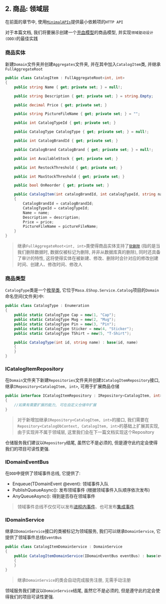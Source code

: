## 2. 商品: 领域层

在前面的章节中, 使用[`MinimalAPIs`](/framework/building-blocks/minimal-apis)提供最小依赖项的`HTTP API`

对于本篇文档, 我们将要展示创建一个[充血模型](https://paulovich.net/rich-domain-model-with-ddd-tdd-reviewed/)的商品模型, 并实现`领域驱动设计 (DDD)`的最佳实践

### 商品实体

新建`Domain`文件夹并创建`Aggregates`文件夹, 并在其中加入`CatalogItem`类, 并继承`FullAggregateRoot`

```csharp
public class CatalogItem : FullAggregateRoot<int, int>
{
    public string Name { get; private set; } = null!;

    public string Description { get; private set; } = string.Empty;

    public decimal Price { get; private set; }

    public string PictureFileName { get; private set; } = "";

    public int CatalogTypeId { get; private set; }

    public CatalogType CatalogType { get; private set; } = null!;

    public int CatalogBrandId { get; private set; }

    public CatalogBrand CatalogBrand { get; private set; } = null!;

    public int AvailableStock { get; private set; }

    public int RestockThreshold { get; private set; }

    public int MaxStockThreshold { get; private set; }

    public bool OnReorder { get; private set; }

    public CatalogItem(int catalogBrandId, int catalogTypeId, string name, string description, decimal price, string pictureFileName)
    {
        CatalogBrandId = catalogBrandId;
        CatalogTypeId = catalogTypeId;
        Name = name;
        Description = description;
        Price = price;
        PictureFileName = pictureFileName;
    }
}
```

> 继承`FullAggregateRoot<int, int>`类使得商品实体支持了[`软删除`](/framework/building-blocks/data/data-filter) (指的是当我们删除数据时, 数据仅被标记为删除, 并非从数据库真的删除), 同时还具备了审计的特性, 这将使得实体在被新建、修改、删除时会针对应的修改创建时间、创建人、修改时间、修改人

### 商品类型

`CatalogType`类是一个[枚举类](/framework/building-blocks/ddd/enumeration), 它位于`Masa.EShop.Service.Catalog`项目的`Domain`命名空间(文件夹)中:

```csharp
public class CatalogType : Enumeration
{
    public static CatalogType Cap = new(1, "Cap");
    public static CatalogType Mug = new(2, "Mug");
    public static CatalogType Pin = new(3, "Pin");
    public static CatalogType Sticker = new(4, "Sticker");
    public static CatalogType TShirt = new(5, "T-Shirt");

    public CatalogType(int id, string name) : base(id, name)
    {
    }
}
```

### ICatalogItemRepository

在`Domain`文件夹下新建`Repositories`文件夹并创建`ICatalogItemRepository`接口, 继承`IRepository<CatalogItem, int>`, 可用于扩展商品仓储

```csharp
public interface ICatalogItemRepository : IRepository<CatalogItem, int>
{
    //如果有需要扩展的能力, 可在自定义仓储中扩展
}
```

> 对于新增加继承`IRepository<CatalogItem, int>`的接口, 我们需要在`Repository<CatalogDbContext, CatalogItem, int>`的基础上扩展其实现, 由于实现并不属于领域层, 这里我们会在下一篇文档实现这个Repository

仓储服务我们建议以`Repository`结尾, 虽然它不是必须的, 但是遵守此约定会使得我们的项目可读性更强.

### IDomainEventBus

在`DDD`中提供了领域事件总线, 它提供了:

* Enqueue<TDomainEvent>(TDomainEvent @event): 领域事件入队
* PublishQueueAsync(): 发布领域事件 (根据领域事件入队顺序依次发布)
* AnyQueueAsync(): 得到是否存在领域事件

> 领域事件总线不仅仅可以发布[进程内事件](/framework/building-blocks/dispatcher/local-event)、也可发布[集成事件](/framework/building-blocks/dispatcher/integration-event)

### IDomainService

继承`IDomainService`接口的类被标记为领域服务, 我们可以继承`DomainService`, 它提供了领域事件总线`EventBus`

```csharp
public class CatalogItemDomainService : DomainService
{
    public CatalogItemDomainService(IDomainEventBus eventBus) : base(eventBus)
    {
    }
}
```

> 继承`DomainService`的类会自动完成服务注册, 无需手动注册

领域服务我们建议以`DomainService`结尾, 虽然它不是必须的, 但是遵守此约定会使得我们的项目可读性更强.